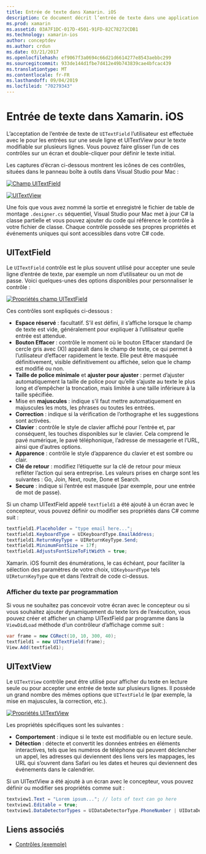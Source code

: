 ```yaml
---
title: Entrée de texte dans Xamarin. iOS
description: Ce document décrit l’entrée de texte dans une application Xamarin. iOS. Elle traite de l’utilisation de champ UITextField et de UITextVIew à la fois par programmation et dans le concepteur iOS.
ms.prod: xamarin
ms.assetid: 03A7F1DC-017D-4501-91FD-82C78272CDB1
ms.technology: xamarin-ios
author: conceptdev
ms.author: crdun
ms.date: 03/21/2017
ms.openlocfilehash: ef9067f3a0694c66d21d6614277e8543aebbc299
ms.sourcegitcommit: 933de144d1fbe7d412e49b743839cae4bfcac439
ms.translationtype: MT
ms.contentlocale: fr-FR
ms.lasthandoff: 09/04/2019
ms.locfileid: "70279343"
---
```

# <a name="text-input-in-xamarinios"></a>Entrée de texte dans Xamarin. iOS

L’acceptation de l’entrée de texte de `UITextField` l’utilisateur est effectuée avec le pour les entrées sur une seule ligne et UITextView pour le texte modifiable sur plusieurs lignes. Vous pouvez faire glisser l’un de ces contrôles sur un écran et double-cliquer pour définir le texte initial.

Les captures d’écran ci-dessous montrent les icônes de ces contrôles, situées dans le panneau boîte à outils dans Visual Studio pour Mac :

 [![](text-input-images/image11a.png "Champ UITextField")](text-input-images/image11a.png#lightbox)

 [![](text-input-images/image13a.png "UITextView")](text-input-images/image13a.png#lightbox)

Une fois que vous avez nommé la sortie et enregistré le fichier de table de montage `.designer.cs` séquentiel, Visual Studio pour Mac met à jour C# la classe partielle et vous pouvez ajouter du code qui référence le contrôle à votre fichier de classe. Chaque contrôle possède ses propres propriétés et événements uniques qui sont accessibles dans votre C# code.

 <a name="UITextField" />


## <a name="uitextfield"></a>UITextField

Le `UITextField` contrôle est le plus souvent utilisé pour accepter une seule ligne d’entrée de texte, par exemple un nom d’utilisateur ou un mot de passe. Voici quelques-unes des options disponibles pour personnaliser le contrôle :

 [![](text-input-images/image15a.png "Propriétés champ UITextField")](text-input-images/image15a.png#lightbox)

Ces contrôles sont expliqués ci-dessous :

- **Espace réservé** : facultatif. S’il est défini, il s’affiche lorsque le champ de texte est vide, généralement pour expliquer à l’utilisateur quelle entrée est attendue.
- **Bouton Effacer** : contrôle le moment où le bouton Effacer standard (le cercle gris avec (X)) apparaît dans le champ de texte, ce qui permet à l’utilisateur d’effacer rapidement le texte. Elle peut être masquée définitivement, visible définitivement ou affichée, selon que le champ est modifié ou non.
- **Taille de police minimale** et **ajuster pour ajuster** : permet d’ajuster automatiquement la taille de police pour qu’elle s’ajuste au texte le plus long et d’empêcher la troncation, mais limitée à une taille inférieure à la taille spécifiée.
- Mise en **majuscules** : indique s’il faut mettre automatiquement en majuscules les mots, les phrases ou toutes les entrées.
- **Correction** : indique si la vérification de l’orthographe et les suggestions sont activées.
- **Clavier** : contrôle le style de clavier affiché pour l’entrée et, par conséquent, les touches disponibles sur le clavier. Cela comprend le pavé numérique, le pavé téléphonique, l’adresse de messagerie et l’URL, ainsi que d’autres options.
- **Apparence** : contrôle le style d’apparence du clavier et est sombre ou clair.
- **Clé de retour** : modifiez l’étiquette sur la clé de retour pour mieux refléter l’action qui sera entreprise. Les valeurs prises en charge sont les suivantes : Go, Join, Next, route, Done et Search.
- **Secure** : indique si l’entrée est masquée (par exemple, pour une entrée de mot de passe).


Si un champ UITextField appelé `textfield1` a été ajouté à un écran avec le concepteur, vous pouvez définir ou modifier ses propriétés dans C# comme suit :

```csharp
textfield1.Placeholder = "type email here...";
textfield1.KeyboardType = UIKeyboardType.EmailAddress;
textfield1.ReturnKeyType = UIReturnKeyType.Send;
textfield1.MinimumFontSize = 17f;
textfield1.AdjustsFontSizeToFitWidth = true;
```

Xamarin. iOS fournit des énumérations, le cas échéant, pour faciliter la sélection des paramètres de votre choix, `UIKeyboardType` tels `UIReturnKeyType` que et dans l’extrait de code ci-dessus.

### <a name="display-text-programmatically"></a>Afficher du texte par programmation

Si vous ne souhaitez pas concevoir votre écran avec le concepteur ou si vous souhaitez ajouter dynamiquement du texte lors de l’exécution, vous pouvez créer et afficher un champ UITextField par programme dans la `ViewDidLoad` méthode d’un contrôleur d’affichage comme suit :

```csharp
var frame = new CGRect(10, 10, 300, 40);
textfield1 = new UITextField(frame);
View.Add(textfield1);
```

 <a name="UITextView" />


## <a name="uitextview"></a>UITextView

Le `UITextView` contrôle peut être utilisé pour afficher du texte en lecture seule ou pour accepter une entrée de texte sur plusieurs lignes. Il possède un grand nombre des mêmes options que `UITextField` le (par exemple, la mise en majuscules, la correction, etc.).

 [![](text-input-images/image16a.png "Propriétés UITextView")](text-input-images/image16a.png#lightbox)

Les propriétés spécifiques sont les suivantes :

- **Comportement** : indique si le texte est modifiable ou en lecture seule.
- **Détection** : détecte et convertit les données entrées en éléments interactives, tels que les numéros de téléphone qui peuvent déclencher un appel, les adresses qui deviennent des liens vers les mappages, les URL qui s’ouvrent dans Safari ou les dates et heures qui deviennent des événements dans le calendrier.


Si un UITextView a été ajouté à un écran avec le concepteur, vous pouvez définir ou modifier ses propriétés comme suit :

```csharp
textview1.Text = "Lorem ipsum..."; // lots of text can go here
textview1.Editable = true;
textview1.DataDetectorTypes = UIDataDetectorType.PhoneNumber | UIDataDetectorType.Link;
```



## <a name="related-links"></a>Liens associés

- [Contrôles (exemple)](https://docs.microsoft.com/samples/xamarin/ios-samples/controls)
